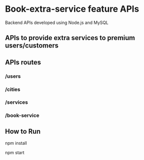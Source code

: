 # Book-extra-service feature APIs
Backend APIs developed using Node.js and MySQL

## APIs to provide extra services to premium users/customers

## APIs routes

### /users
### /cities
### /services
### /book-service

## How to Run
  npm install
 
  npm start

